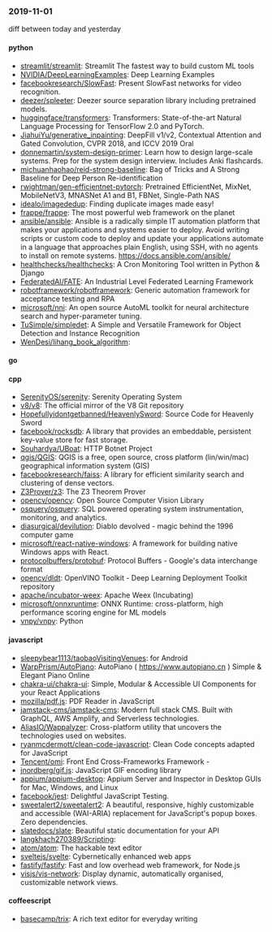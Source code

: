 ### 2019-11-01
diff between today and yesterday

#### python
* [streamlit/streamlit](https://github.com/streamlit/streamlit): Streamlit  The fastest way to build custom ML tools
* [NVIDIA/DeepLearningExamples](https://github.com/NVIDIA/DeepLearningExamples): Deep Learning Examples
* [facebookresearch/SlowFast](https://github.com/facebookresearch/SlowFast): Present SlowFast networks for video recognition.
* [deezer/spleeter](https://github.com/deezer/spleeter): Deezer source separation library including pretrained models.
* [huggingface/transformers](https://github.com/huggingface/transformers):  Transformers: State-of-the-art Natural Language Processing for TensorFlow 2.0 and PyTorch.
* [JiahuiYu/generative_inpainting](https://github.com/JiahuiYu/generative_inpainting): DeepFill v1/v2, Contextual Attention and Gated Convolution, CVPR 2018, and ICCV 2019 Oral
* [donnemartin/system-design-primer](https://github.com/donnemartin/system-design-primer): Learn how to design large-scale systems. Prep for the system design interview. Includes Anki flashcards.
* [michuanhaohao/reid-strong-baseline](https://github.com/michuanhaohao/reid-strong-baseline): Bag of Tricks and A Strong Baseline for Deep Person Re-identification
* [rwightman/gen-efficientnet-pytorch](https://github.com/rwightman/gen-efficientnet-pytorch): Pretrained EfficientNet, MixNet, MobileNetV3, MNASNet A1 and B1, FBNet, Single-Path NAS
* [idealo/imagededup](https://github.com/idealo/imagededup):  Finding duplicate images made easy!
* [frappe/frappe](https://github.com/frappe/frappe): The most powerful web framework on the planet
* [ansible/ansible](https://github.com/ansible/ansible): Ansible is a radically simple IT automation platform that makes your applications and systems easier to deploy. Avoid writing scripts or custom code to deploy and update your applications  automate in a language that approaches plain English, using SSH, with no agents to install on remote systems. https://docs.ansible.com/ansible/
* [healthchecks/healthchecks](https://github.com/healthchecks/healthchecks): A Cron Monitoring Tool written in Python & Django
* [FederatedAI/FATE](https://github.com/FederatedAI/FATE): An Industrial Level Federated Learning Framework
* [robotframework/robotframework](https://github.com/robotframework/robotframework): Generic automation framework for acceptance testing and RPA
* [microsoft/nni](https://github.com/microsoft/nni): An open source AutoML toolkit for neural architecture search and hyper-parameter tuning.
* [TuSimple/simpledet](https://github.com/TuSimple/simpledet): A Simple and Versatile Framework for Object Detection and Instance Recognition
* [WenDesi/lihang_book_algorithm](https://github.com/WenDesi/lihang_book_algorithm): 

#### go

#### cpp
* [SerenityOS/serenity](https://github.com/SerenityOS/serenity): Serenity Operating System
* [v8/v8](https://github.com/v8/v8): The official mirror of the V8 Git repository
* [Hopefullyidontgetbanned/HeavenlySword](https://github.com/Hopefullyidontgetbanned/HeavenlySword): Source Code for Heavenly Sword
* [facebook/rocksdb](https://github.com/facebook/rocksdb): A library that provides an embeddable, persistent key-value store for fast storage.
* [Souhardya/UBoat](https://github.com/Souhardya/UBoat): HTTP Botnet Project
* [qgis/QGIS](https://github.com/qgis/QGIS): QGIS is a free, open source, cross platform (lin/win/mac) geographical information system (GIS)
* [facebookresearch/faiss](https://github.com/facebookresearch/faiss): A library for efficient similarity search and clustering of dense vectors.
* [Z3Prover/z3](https://github.com/Z3Prover/z3): The Z3 Theorem Prover
* [opencv/opencv](https://github.com/opencv/opencv): Open Source Computer Vision Library
* [osquery/osquery](https://github.com/osquery/osquery): SQL powered operating system instrumentation, monitoring, and analytics.
* [diasurgical/devilution](https://github.com/diasurgical/devilution): Diablo devolved - magic behind the 1996 computer game
* [microsoft/react-native-windows](https://github.com/microsoft/react-native-windows): A framework for building native Windows apps with React.
* [protocolbuffers/protobuf](https://github.com/protocolbuffers/protobuf): Protocol Buffers - Google's data interchange format
* [opencv/dldt](https://github.com/opencv/dldt): OpenVINO Toolkit - Deep Learning Deployment Toolkit repository
* [apache/incubator-weex](https://github.com/apache/incubator-weex): Apache Weex (Incubating)
* [microsoft/onnxruntime](https://github.com/microsoft/onnxruntime): ONNX Runtime: cross-platform, high performance scoring engine for ML models
* [vnpy/vnpy](https://github.com/vnpy/vnpy): Python

#### javascript
* [sleepybear1113/taobaoVisitingVenues](https://github.com/sleepybear1113/taobaoVisitingVenues):  for Android
* [WarpPrism/AutoPiano](https://github.com/WarpPrism/AutoPiano):   AutoPiano ( https://www.autopiano.cn ) Simple & Elegant Piano Online
* [chakra-ui/chakra-ui](https://github.com/chakra-ui/chakra-ui): Simple, Modular & Accessible UI Components for your React Applications
* [mozilla/pdf.js](https://github.com/mozilla/pdf.js): PDF Reader in JavaScript
* [jamstack-cms/jamstack-cms](https://github.com/jamstack-cms/jamstack-cms): Modern full stack CMS. Built with GraphQL, AWS Amplify, and Serverless technologies.
* [AliasIO/Wappalyzer](https://github.com/AliasIO/Wappalyzer): Cross-platform utility that uncovers the technologies used on websites.
* [ryanmcdermott/clean-code-javascript](https://github.com/ryanmcdermott/clean-code-javascript):  Clean Code concepts adapted for JavaScript
* [Tencent/omi](https://github.com/Tencent/omi): Front End Cross-Frameworks Framework - 
* [jnordberg/gif.js](https://github.com/jnordberg/gif.js): JavaScript GIF encoding library
* [appium/appium-desktop](https://github.com/appium/appium-desktop): Appium Server and Inspector in Desktop GUIs for Mac, Windows, and Linux
* [facebook/jest](https://github.com/facebook/jest): Delightful JavaScript Testing.
* [sweetalert2/sweetalert2](https://github.com/sweetalert2/sweetalert2): A beautiful, responsive, highly customizable and accessible (WAI-ARIA) replacement for JavaScript's popup boxes. Zero dependencies.
* [slatedocs/slate](https://github.com/slatedocs/slate): Beautiful static documentation for your API
* [langkhach270389/Scripting](https://github.com/langkhach270389/Scripting): 
* [atom/atom](https://github.com/atom/atom): The hackable text editor
* [sveltejs/svelte](https://github.com/sveltejs/svelte): Cybernetically enhanced web apps
* [fastify/fastify](https://github.com/fastify/fastify): Fast and low overhead web framework, for Node.js
* [visjs/vis-network](https://github.com/visjs/vis-network):  Display dynamic, automatically organised, customizable network views.

#### coffeescript
* [basecamp/trix](https://github.com/basecamp/trix): A rich text editor for everyday writing
